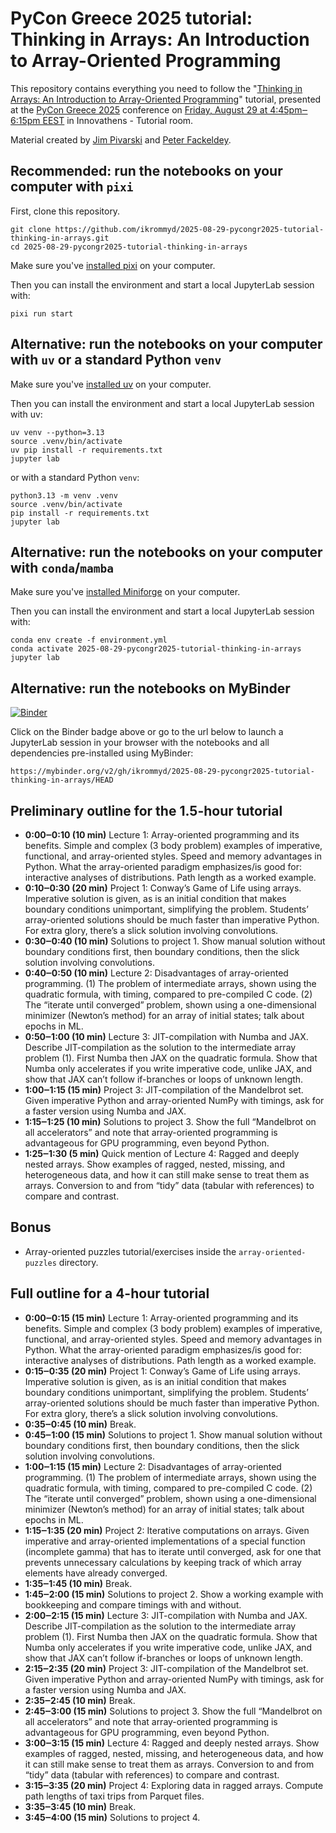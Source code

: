 # PyCon Greece 2025 tutorial: Thinking in Arrays: An Introduction to Array-Oriented Programming

This repository contains everything you need to follow the "[Thinking in Arrays: An Introduction to Array-Oriented Programming](https://pretalx.com/pycongr25/talk/CKHVPS/)" tutorial, presented at the [PyCon Greece 2025](https://2025.pycon.gr/en/) conference on [Friday, August 29 at 4:45pm‒6:15pm EEST](https://2025.pycon.gr/en/program/schedule/) in Innovathens - Tutorial room.

Material created by [Jim Pivarski](https://github.com/jpivarski) and [Peter Fackeldey](https://github.com/pfackeldey).

## Recommended: run the notebooks on your computer with `pixi`

First, clone this repository.

```shell
git clone https://github.com/ikrommyd/2025-08-29-pycongr2025-tutorial-thinking-in-arrays.git
cd 2025-08-29-pycongr2025-tutorial-thinking-in-arrays
```

Make sure you've [installed pixi](https://pixi.sh/latest/installation/) on your computer.

Then you can install the environment and start a local JupyterLab session with:

```shell
pixi run start
```
## Alternative: run the notebooks on your computer with `uv` or a standard Python `venv`

Make sure you've [installed uv](https://docs.astral.sh/uv/getting-started/installation/) on your computer.

Then you can install the environment and start a local JupyterLab session with uv:

```shell
uv venv --python=3.13
source .venv/bin/activate
uv pip install -r requirements.txt
jupyter lab
```

or with a standard Python `venv`:

```shell
python3.13 -m venv .venv
source .venv/bin/activate
pip install -r requirements.txt
jupyter lab
```

## Alternative: run the notebooks on your computer with `conda`/`mamba`

Make sure you've [installed Miniforge](https://conda-forge.org/download/) on your computer.

Then you can install the environment and start a local JupyterLab session with:

```shell
conda env create -f environment.yml
conda activate 2025-08-29-pycongr2025-tutorial-thinking-in-arrays
jupyter lab
```

## Alternative: run the notebooks on MyBinder
[![Binder](https://mybinder.org/badge_logo.svg)](https://mybinder.org/v2/gh/ikrommyd/2025-08-29-pycongr2025-tutorial-thinking-in-arrays/HEAD)

Click on the Binder badge above or go to the url below to launch a JupyterLab session in your browser with the notebooks and all dependencies pre-installed using MyBinder:
```
https://mybinder.org/v2/gh/ikrommyd/2025-08-29-pycongr2025-tutorial-thinking-in-arrays/HEAD
```

## Preliminary outline for the 1.5-hour tutorial

* **0:00‒0:10 (10 min)** Lecture 1: Array-oriented programming and its benefits. Simple and complex (3 body problem) examples of imperative, functional, and array-oriented styles. Speed and memory advantages in Python. What the array-oriented paradigm emphasizes/is good for: interactive analyses of distributions. Path length as a worked example.
* **0:10‒0:30 (20 min)** Project 1: Conway’s Game of Life using arrays. Imperative solution is given, as is an initial condition that makes boundary conditions unimportant, simplifying the problem. Students’ array-oriented solutions should be much faster than imperative Python. For extra glory, there’s a slick solution involving convolutions.
* **0:30‒0:40 (10 min)** Solutions to project 1. Show manual solution without boundary conditions first, then boundary conditions, then the slick solution involving convolutions.
* **0:40‒0:50 (10 min)** Lecture 2: Disadvantages of array-oriented programming. (1) The problem of intermediate arrays, shown using the quadratic formula, with timing, compared to pre-compiled C code. (2) The “iterate until converged” problem, shown using a one-dimensional minimizer (Newton’s method) for an array of initial states; talk about epochs in ML.
* **0:50‒1:00 (10 min)** Lecture 3: JIT-compilation with Numba and JAX. Describe JIT-compilation as the solution to the intermediate array problem (1). First Numba then JAX on the quadratic formula. Show that Numba only accelerates if you write imperative code, unlike JAX, and show that JAX can’t follow if-branches or loops of unknown length.
* **1:00‒1:15 (15 min)** Project 3: JIT-compilation of the Mandelbrot set. Given imperative Python and array-oriented NumPy with timings, ask for a faster version using Numba and JAX.
* **1:15‒1:25 (10 min)** Solutions to project 3. Show the full “Mandelbrot on all accelerators” and note that array-oriented programming is advantageous for GPU programming, even beyond Python.
* **1:25‒1:30 (5 min)** Quick mention of Lecture 4: Ragged and deeply nested arrays. Show examples of ragged, nested, missing, and heterogeneous data, and how it can still make sense to treat them as arrays. Conversion to and from “tidy” data (tabular with references) to compare and contrast.

## Bonus

* Array-oriented puzzles tutorial/exercises inside the `array-oriented-puzzles` directory.

## Full outline for a 4-hour tutorial

* **0:00‒0:15 (15 min)** Lecture 1: Array-oriented programming and its benefits. Simple and complex (3 body problem) examples of imperative, functional, and array-oriented styles. Speed and memory advantages in Python. What the array-oriented paradigm emphasizes/is good for: interactive analyses of distributions. Path length as a worked example.
* **0:15‒0:35 (20 min)** Project 1: Conway’s Game of Life using arrays. Imperative solution is given, as is an initial condition that makes boundary conditions unimportant, simplifying the problem. Students’ array-oriented solutions should be much faster than imperative Python. For extra glory, there’s a slick solution involving convolutions.
* **0:35‒0:45 (10 min)** Break.
* **0:45‒1:00 (15 min)** Solutions to project 1. Show manual solution without boundary conditions first, then boundary conditions, then the slick solution involving convolutions.
* **1:00‒1:15 (15 min)** Lecture 2: Disadvantages of array-oriented programming. (1) The problem of intermediate arrays, shown using the quadratic formula, with timing, compared to pre-compiled C code. (2) The “iterate until converged” problem, shown using a one-dimensional minimizer (Newton’s method) for an array of initial states; talk about epochs in ML.
* **1:15‒1:35 (20 min)** Project 2: Iterative computations on arrays. Given imperative and array-oriented implementations of a special function (incomplete gamma) that has to iterate until converged, ask for one that prevents unnecessary calculations by keeping track of which array elements have already converged.
* **1:35‒1:45 (10 min)** Break.
* **1:45‒2:00 (15 min)** Solutions to project 2. Show a working example with bookkeeping and compare timings with and without.
* **2:00‒2:15 (15 min)** Lecture 3: JIT-compilation with Numba and JAX. Describe JIT-compilation as the solution to the intermediate array problem (1). First Numba then JAX on the quadratic formula. Show that Numba only accelerates if you write imperative code, unlike JAX, and show that JAX can’t follow if-branches or loops of unknown length.
* **2:15‒2:35 (20 min)** Project 3: JIT-compilation of the Mandelbrot set. Given imperative Python and array-oriented NumPy with timings, ask for a faster version using Numba and JAX.
* **2:35‒2:45 (10 min)** Break.
* **2:45‒3:00 (15 min)** Solutions to project 3. Show the full “Mandelbrot on all accelerators” and note that array-oriented programming is advantageous for GPU programming, even beyond Python.
* **3:00‒3:15 (15 min)** Lecture 4: Ragged and deeply nested arrays. Show examples of ragged, nested, missing, and heterogeneous data, and how it can still make sense to treat them as arrays. Conversion to and from “tidy” data (tabular with references) to compare and contrast.
* **3:15‒3:35 (20 min)** Project 4: Exploring data in ragged arrays. Compute path lengths of taxi trips from Parquet files.
* **3:35‒3:45 (10 min)** Break.
* **3:45‒4:00 (15 min)** Solutions to project 4.
